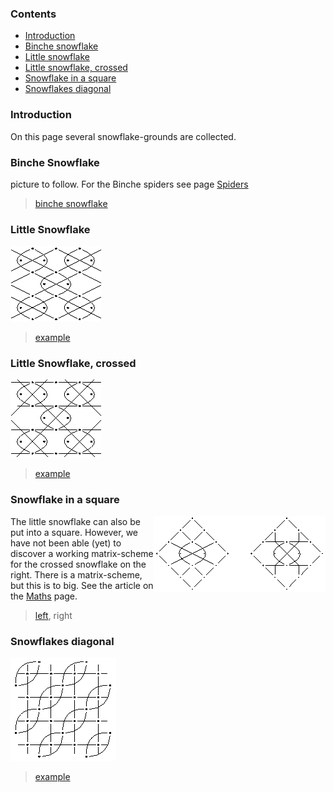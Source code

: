### Contents

* [Introduction](#introduction)
* [Binche snowflake](#binche-snowflake)
* [Little snowflake](#little-snowflake)
* [Little snowflake, crossed](#little-snowflake-crossed)
* [Snowflake in a square](#snowflake-in-a-square)
* [Snowflakes diagonal](#snowflakes-diagonal)



### Introduction

On this page several snowflake-grounds are collected. 


   

### Binche Snowflake

picture to follow. For the Binche spiders see page [Spiders](https://github.com/MAETempels/MAE-gf/wiki/Spiders) 

      
> [binche snowflake][ex-sn-bin]




### Little Snowflake

![little snowflake][pic-sn-oo]
> [example][ex-0300]




### Little Snowflake, crossed

![little snowflake crossed][pic-sn-cr]
> [example][ex-0342]




### Snowflake in a square

<img alt="snowflake squared" align="right" src="https://github.com/MAETempels/MAE-gf/blob/master/images_wt/gf%200301%20wt.png">

The little snowflake can also be put into a square. However, we have not been able (yet) to discover a working matrix-scheme for the crossed snowflake on the right. There is a matrix-scheme, but this is to big. See the article on the [Maths](https://github.com/MAETempels/MAE-gf/wiki/Mathematics#to-big-matrix) page. 

> [left][ex-0306], right 


   

### Snowflakes diagonal

![diagonal snowflakes][pic-sn-dia]
> [example][ex-sn-dia]





[pic-fusion]: https://github.com/MAETempels/MAE-gf/blob/master/images_wt/gf-fusion.png
[pic-0306-OIv]: https://github.com/MAETempels/MAE-gf/blob/master/images_wt/gf%200301%20wt.png
[pic-sn-oo]: https://github.com/MAETempels/MAE-gf/blob/master/images_wt/gf-sn-oo-wt.png
[pic-sn-cr]: https://github.com/MAETempels/MAE-gf/blob/master/images_wt/gf-sn-cr-wt.png
[pic-sn-dia]: https://github.com/MAETempels/MAE-gf/blob/master/images_wt/gf-sn-dia-wt.png

[ex-0306]: https://d-bl.github.io/GroundForge/index.html?m=5--5--%0A-C632B%0A566-22%3Bbricks%3B16%3B16%3B0%3B0&s1=ctctt%20E1%3Dct%20A1%3Dct%20F2%3Dct%20B3%3Dctl%20D3%3Dctr%20F3%3Dctct
[ex-0342]: https://d-bl.github.io/GroundForge/index.html?m=--B-C---%0A-E-5-O-K%0A5-----5-%0A-------5%3Bbricks%3B24%3B24%3B0%3B0&s1=ctctc%20F4%3Dct%20B2%3Dctct%20B4%3Dtc%20A1%3Dct%20C1%3Dct%20A3%3Dc%20C3%3Dc
[ex-0300]: https://d-bl.github.io/GroundForge/index.html?m=5-5-%0A-5--%0AB-C-%0A-5-5%0A%3Bbricks%3B24%3B24%3B0%3B0&s1=ct%20B2%3Dctct%20D2%3Dctct
[ex-sn-dia]: https://d-bl.github.io/GroundForge/index.html?m=6888%0A14-1%3Bbricks%3B24%3B24%3B0%3B0&s1=ctc%20B1%3Dtctct
[ex-sn-bin]: https://d-bl.github.io/GroundForge/index.html?m=5-25-56-%0A-5--5--5%0A5-C6-2B-%0A%3Bbricks%3B24%3B24%3B0%3B0&s1=ctc%20G3%3Dctctctc%20A1%3Dctcll%20B2%3Dctcll%20E1%3Dctcrr%20D2%3Dctcrr